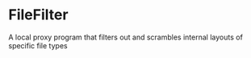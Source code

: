 # FileFilter
A local proxy program that filters out and scrambles internal layouts of specific file types
